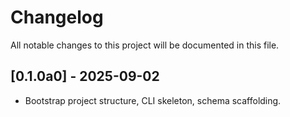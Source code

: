 # Changelog

All notable changes to this project will be documented in this file.

## [0.1.0a0] - 2025-09-02
- Bootstrap project structure, CLI skeleton, schema scaffolding.
